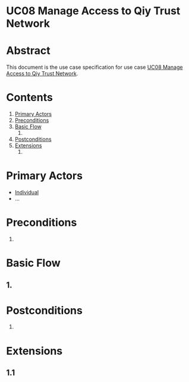 # UC08 Manage Access to Qiy Trust Network

# Abstract

This document is the use case specification for use case [UC08 Manage Access to Qiy Trust Network](UC08%20Manage%20Access%20to%20Qiy%20Trust%20Network.md).

# Contents


1. [Primary Actors](#primary-actors)
1. [Preconditions](#preconditions)
1. [Basic Flow](#basic-flow)
	1. [](#1-)
1. [Postconditions](#postconditions)
1. [Extensions](#extensions)
	1. [](#11-)

# Primary Actors

* [Individual](../Definitions.md.md#individual)
* ...

# Preconditions

1.

# Basic Flow

## 1. 

# Postconditions

1.

# Extensions

## 1.1

